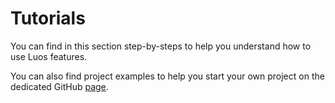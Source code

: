 # Tutorials

You can find in this section step-by-steps to help you understand how to use Luos features.

You can also find project examples to help you start your own project on the dedicated GitHub [page](https://github.com/Luos-io/Examples).
